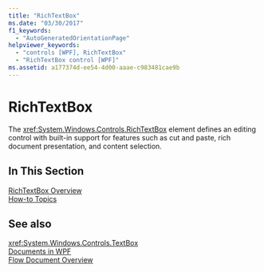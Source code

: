 ```yaml
---
title: "RichTextBox"
ms.date: "03/30/2017"
f1_keywords: 
  - "AutoGeneratedOrientationPage"
helpviewer_keywords: 
  - "controls [WPF], RichTextBox"
  - "RichTextBox control [WPF]"
ms.assetid: a177374d-ee54-4d00-aaae-c983481cae9b
---
```

# RichTextBox
The <xref:System.Windows.Controls.RichTextBox> element defines an editing control with built-in support for features such as cut and paste, rich document presentation, and content selection.  
  
## In This Section  
 [RichTextBox Overview](../../../../docs/framework/wpf/controls/richtextbox-overview.md)  
 [How-to Topics](../../../../docs/framework/wpf/controls/richtextbox-how-to-topics.md)  
  
## See also
 <xref:System.Windows.Controls.TextBox>  
 [Documents in WPF](../../../../docs/framework/wpf/advanced/documents-in-wpf.md)  
 [Flow Document Overview](../../../../docs/framework/wpf/advanced/flow-document-overview.md)
